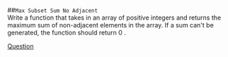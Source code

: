 ##`Max Subset Sum No Adjacent`   
Write a function that takes in an array of positive integers and returns the maximum sum of non-adjacent elements in the array. 
If a sum can't be generated, the function should return 0 . 

[Question](https://www.algoexpert.io/questions/Max%20Subset%20Sum%20No%20Adjacent)